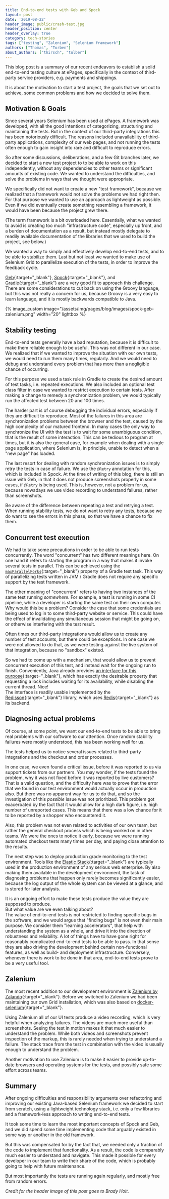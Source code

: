 ```yaml
---
title: End-to-end tests with Geb and Spock
layout: post
date: '2019-08-22'
header_image: public/crash-test.jpg
header_position: center
header_overlay: true
category: tech-stories
tags: ["testing", "Zalenium", "Selenium framework"]
authors: ["Thomas", "Torben"]
about_authors: ["thirsch", "tulber"]
---
```


This blog post is a summary of our recent endeavors to establish a solid end-to-end testing culture at ePages, specifically
in the context of third-party service providers, e.g. payments and shippings.

It is about the motivation to start a test project, the goals that we set out to achieve, some common problems and how we decided
to solve them.

## Motivation & Goals

Since several years Selenium has been used at ePages. A framework was developed, with all the good intentions of categorizing,
structuring and maintaining the tests. But in the context of our third-party integrations this has been notoriously difficult.
The reasons included unavailability of third-party applications, complexity of our web pages, and not running the tests often
enough to gain insight into rare and difficult to reproduce errors.

So after some discussions, deliberations, and a few Git branches later, we decided to start a new test project to to be able
to work on this independently, without any dependencies to other teams or significant amounts of existing code. We wanted to
understand the difficulties, and solve the problems in ways that we thought were appropriate.

We specifically did not want to create a new "test framework", because we realized that a framework would not solve the problems
we had right then. For that purpose we wanted to use an approach as lightweight as possible. Even if we did eventually create
something resembling a framework, it would have been because the project grew there.

(The term framework is a bit overloaded here. Essentially, what we wanted to avoid is creating too much "infrastructure code",
especially up front, and a burden of documentation as a result, but instead mostly delegate to readily available documentation
of the libraries that we used to build the project, see below.)

We wanted a way to simply and effectively develop end-to-end tests, and to be able to stabilize them.
Last but not least we wanted to make use of Selenium Grid to parallelize execution of the tests, in order to improve the feedback
cycle.

[Geb](https://gebish.org/){:target="_blank"}, [Spock](http://spockframework.org/){:target="_blank"}, and [Gradle](https://gradle.org/){:target="_blank"} are a very good fit to approach this challenge. There are some considerations to cut back on using the Groovy language, but this was not really a concern for us, because Groovy is a very easy to learn language, and it is mostly backwards compatible to Java.

{% image_custom image="/assets/img/pages/blog/images/spock-geb-zalenium.png" width="20" lightbox %}

## Stability testing

End-to-end tests generally have a bad reputation, because it is difficult to make them reliable enough to be useful. This was not
different in our case. We realized that if we wanted to improve the situation with our own tests, we would need to run them many
times, regularly. And we would need to debug and understand every problem that has more than a negligible chance of occurring.

For this purpose we used a task rule in Gradle to create the desired amount of test tasks, i.e. repeated executions. We also included
an optional test class filter in case we wanted to restrict execution to certain tests. After making a change to remedy a synchronization
problem, we would typically run the affected test between 20 and 100 times.

The harder part is of course debugging the individual errors, especially if they are difficult to reproduce. Most of the
failures in this area are synchronization problems between the browser and the test, caused by the high complexity of our matured frontend.
In many cases the only way to synchronize the UI with the test is to wait for some unambiguous condition, that is the result
of some interaction. This can be tedious to program at times, but it is also the general case, for example when dealing with a single
page application, where Selenium is, in principle, unable to detect when a "new page" has loaded.

The last resort for dealing with random synchronization issues is to simply retry the tests in case of failure.
We use the `@Retry` annotation for this, which is included in Spock. At the time of writing of this blog, there is still an issue
with Geb, in that it does not produce screenshots properly in some cases, if `@Retry` is being used. This is, however, not a problem for
us, because nowadays we use video recording to understand failures, rather than screenshots.

Be aware of the difference between repeating a test and retrying a test. When running stability tests, we do not want to retry any
tests, because we do want to see the errors in this phase, so that we have a chance to fix them.

## Concurrent test execution

We had to take some precautions in order to be able to run tests concurrently.
The word "concurrent" has two different meanings here. On one hand it refers to starting the program in a way that makes it invoke
several tests in parallel. This can be achieved using the [`maxParallelForks`](https://docs.gradle.org/current/dsl/org.gradle.api.tasks.testing.Test.html#org.gradle.api.tasks.testing.Test:maxParallelForks){:target="_blank"} property of a Gradle test task.
This way of parallelizing tests written in JVM / Gradle does not require any specific support by the test framework.

The other meaning of "concurrent" refers to having two instances of the same test running *somewhere*.
For example, a test is running in some CI pipeline, while a developer is starting the same test on their own computer.
Why would this be a problem?
Consider the case that some credentials are being used to log in to some third-party website or service. This could have the effect
of invalidating any simultaneous session that might be going on, or otherwise interfering with the test result.

Often times our third-party integrations would allow us to create any number of test accounts, but there could be exceptions.
In one case we were not allowed to do that, as we were testing against the live system of that integration, because no "sandbox" existed.

So we had to come up with a mechanism, that would allow us to prevent concurrent execution of this test, and instead wait for the
ongoing run to finish. Conveniently, Java already provides [an interface for this purpose](https://docs.oracle.com/javase/7/docs/api/java/util/concurrent/locks/Lock.html){:target="_blank"}, which has exactly the desirable property that requesting a lock includes waiting for its availability, while disabling the current thread. Nice!  
The interface is readily usable implemented by the [Redisson](https://github.com/redisson/redisson){:target="_blank"} library, which uses [Redis](https://redislabs.com/why-redis/){:target="_blank"} as its backend.

## Diagnosing actual problems

Of course, at some point, we want our end-to-end tests to be able to bring real problems with our software to our attention.
Once random stability failures were mostly understood, this has been working well for us.

The tests helped us to notice several issues related to third-party integrations and the checkout and order processes.

In one case, we even found a critical issue, before it was reported to us via support tickets from our partners. You may wonder,
if the tests found the problem, why it was not fixed before it was reported by live customers?  
That is a valid question, and the difficulty here was to prove that the error that we found in our test environment would actually
occur in production also. But there was no apparent way for us to do that, and so the investigation of this *possible* issue was
not prioritized. This problem got exacerbated by the fact that it would allow for a high dark figure, i.e. high number
of unreported cases. This means that there was a low chance for it to be reported by a shopper who encountered it.

Also, this problem was not even related to activities of our own team, but rather the general checkout process which is being worked
on in other teams. We were the ones to notice it early, because we were running automated checkout tests many times per day, and paying
close attention to the results.

The next step was to deploy production grade monitoring to the test environment. Tools like the [Elastic Stack](https://www.elastic.co/what-is/elk-stack){:target="_blank"} are typically used in the production environment of any serious web enterprise. By also making
them available in the development environment, the task of diagnosing problems that happen only rarely becomes significantly easier,
because the log output of the whole system can be viewed at a glance, and is stored for later analysis.

It is an ongoing effort to make these tests produce the value they are supposed to produce.  
But what value are we even talking about?  
The value of end-to-end tests is not restricted to finding specific bugs in the software, and we would argue that "finding bugs" is
not even their main purpose. We consider them "learning accelerators", that help with understanding the system as a whole, and drive it
into the direction of robustness and reliability. A lot of things have to have gone right for reasonably complicated end-to-end tests to
be able to pass. In that sense they are also driving the development behind certain non-functional features, as well as build- and deployment infrastructure. Conversely, whenever there is work to be done in that area, end-to-end tests prove to be a very useful tool.

## Zalenium

The most recent addition to our development environment is [Zalenium by Zalando](https://opensource.zalando.com/zalenium/){:target="_blank"}. Before we switched to Zalenium we had been maintaining our own Grid installation, which was also based on [docker-selenium](https://github.com/SeleniumHQ/docker-selenium){:target="_blank"}.

Using Zalenium all of our UI tests produce a video recording, which is very helpful when analyzing failures. The videos are much more
useful than screenshots. Seeing the test in motion makes it that much easier to understand the problem. While both videos and screenshots
prevent inspection of the markup, this is rarely needed when trying to understand a failure. The stack trace from the test in
combination with the video is usually enough to understand the problem.

Another motivation to use Zalenium is to make it easier to provide up-to-date browsers and operating systems for the tests, and possibly
safe some effort across teams.

## Summary

After ongoing difficulties and responsibility arguments over refactoring and improving our existing Java-based Selenium framework
we decided to start from scratch, using a lightweight technology stack, i.e. only a few libraries and a framework-less approach to writing
end-to-end tests.

It took some time to learn the most important concepts of Spock and Geb, and we did spend some time implementing code that arguably existed
in some way or another in the old framework.

But this was compensated for by the fact that, we needed only a fraction of the code to implement that functionality. As a result,
the code is comparably much easier to understand and navigate. This made it possible for every developer in our team to write their share
of the code, which is probably going to help with future maintenance.

But most importantly the tests are running again regularly, and mostly free from random errors.

*Credit for the header image of this post goes to Brady Holt.*
